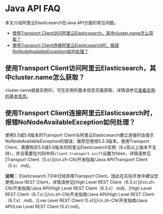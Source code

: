 # Java API FAQ

本文介绍阿里云Elasticsearch在Java API方面的常见问题。

-   [使用Transport Client访问阿里云Elasticsearch，其中cluster.name怎么获取？](#section_dbl_l63_3we)
-   [使用Transport Client连接阿里云Elasticsearch时，报错NoNodeAvailableException如何处理？](#section_1zl_g2x_4b0)

## 使用Transport Client访问阿里云Elasticsearch，其中cluster.name怎么获取？

cluster.name就是实例ID，可在实例的基本信息页面获取，详情请参见[查看实例的基本信息](/cn.zh-CN/Elasticsearch/实例管理/查看实例的基本信息.md)。

## 使用Transport Client连接阿里云Elasticsearch时，报错NoNodeAvailableException如何处理？

使用5.5或5.6版本的Transport Client与阿里云Elasticsearch建立连接时会提示NoNodeAvailableException的错误，推荐您使用5.3.3版本。使用Transport Client，需要购买5.5或5.6版本的阿里云Elasticsearch实例（6.x及以上版本不支持），并且需要在代码中将`client.transport.sniff`设置为false，详情请参见[Transport Client（5.x）](/cn.zh-CN/开发指南/Java API/Transport Client（5.x）.md)。

**说明：** Elasticsearch 7.0中已经弃用Transport Client，因此在实际开发中建议您使用Java REST Client，详情请参见[High Level REST Client（6.3.x）](/cn.zh-CN/开发指南/Java API/High Level REST Client（6.3.x）.md)、[High Level REST Client（6.7.x）](/cn.zh-CN/开发指南/Java API/High Level REST Client（6.7.x）.md)、[Low Level REST Client \(5.x\)](/cn.zh-CN/开发指南/Java API/Low Level REST Client (5.x).md)。

